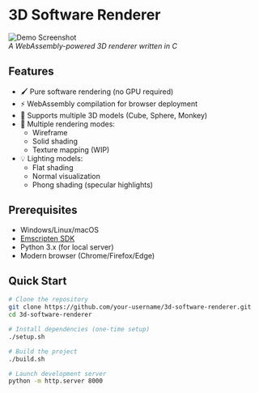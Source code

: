 # 3D Software Renderer

![Demo Screenshot](screenshot.png)  
*A WebAssembly-powered 3D renderer written in C*

## Features

- 🖌️ Pure software rendering (no GPU required)
- ⚡ WebAssembly compilation for browser deployment
- 🧊 Supports multiple 3D models (Cube, Sphere, Monkey)
- 🎨 Multiple rendering modes:
  - Wireframe
  - Solid shading
  - Texture mapping (WIP)
- 💡 Lighting models:
  - Flat shading
  - Normal visualization
  - Phong shading (specular highlights)

## Prerequisites

- Windows/Linux/macOS
- [Emscripten SDK](https://emscripten.org/docs/getting_started/downloads.html)
- Python 3.x (for local server)
- Modern browser (Chrome/Firefox/Edge)

## Quick Start

```bash
# Clone the repository
git clone https://github.com/your-username/3d-software-renderer.git
cd 3d-software-renderer

# Install dependencies (one-time setup)
./setup.sh

# Build the project
./build.sh

# Launch development server
python -m http.server 8000